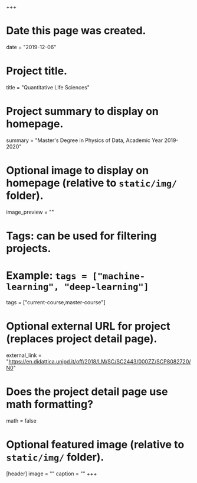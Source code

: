 +++
# Date this page was created.
date = "2019-12-06"

# Project title.
title = "Quantitative Life Sciences"

# Project summary to display on homepage.
summary = "Master's Degree in Physics of Data, Academic Year 2019-2020"

# Optional image to display on homepage (relative to `static/img/` folder).
image_preview = ""

# Tags: can be used for filtering projects.
# Example: `tags = ["machine-learning", "deep-learning"]`
tags = ["current-course,master-course"]

# Optional external URL for project (replaces project detail page).
external_link = "https://en.didattica.unipd.it/off/2018/LM/SC/SC2443/000ZZ/SCP8082720/N0"

# Does the project detail page use math formatting?
math = false

# Optional featured image (relative to `static/img/` folder).
[header]
image = ""
caption = ""
+++
